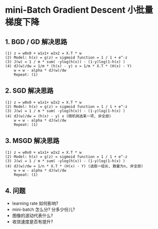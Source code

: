 
# mini-Batch Gradient Descent 小批量梯度下降

## 1. BGD / GD 解决思路

```
(1) z = w0x0 + w1x1+ w2x2 = X.T * w
(2) Model: h(x) = g(z) = sigmoid function = 1 / 1 + e^-z
(3) J(w) = 1 / m * sum( -ylog(h(x)) - (1-y)log(1-h(x) )
(4) dJ(w)/dw = 1/m * (h(x) - y) x = 1/m * X.T * (H(x) - Y)
    w = w - alpha * dJ(w)/dw
    Repeat: (1)
```

## 2. SGD 解决思路
```
(1) z = w0x0 + w1x1+ w2x2 = X.T * w
(2) Model: h(x) = g(z) = sigmoid function = 1 / 1 + e^-z
(3) J(w) = 1 / m * sum( -ylog(h(x)) - (1-y)log(1-h(x) )
(4) dJ(w)/dw = (h(x) - y) x (随机挑选某一项, 非全部)
    w = w - alpha * dJ(w)/dw
    Repeat: (1)
```

## 3. MSGD 解决思路
```
(1) z = w0x0 + w1x1+ w2x2 = X.T * w
(2) Model: h(x) = g(z) = sigmoid function = 1 / 1 + e^-z
(3) J(w) = 1 / m * sum( -ylog(h(x)) - (1-y)log(1-h(x) )
(4) dJ(w)/dw = 1/n * X.T * (H(x) - Y) (选取一组长, 数量为n, 非全部)
    w = w - alpha * dJ(w)/dw
    Repeat: (1)
```

## 4. 问题
- learning rate 如何影响?
- mini-batch 怎么分? 分多少份儿?
- 图像的波动代表什么?
- 收敛速度是否有提升?